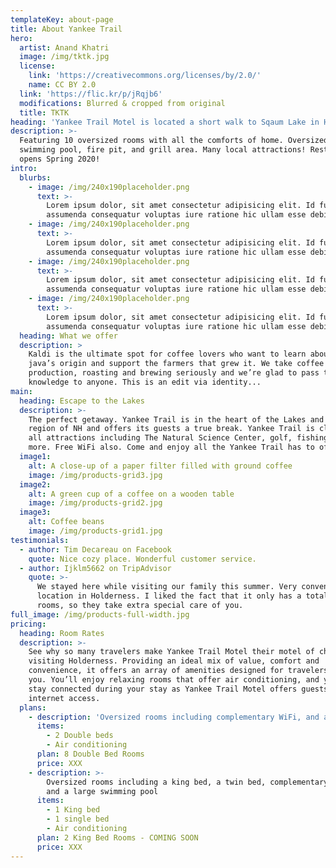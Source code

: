 ```yaml
---
templateKey: about-page
title: About Yankee Trail
hero:
  artist: Anand Khatri
  image: /img/tktk.jpg
  license:
    link: 'https://creativecommons.org/licenses/by/2.0/'
    name: CC BY 2.0
  link: 'https://flic.kr/p/jRqjb6'
  modifications: Blurred & cropped from original
  title: TKTK
heading: 'Yankee Trail Motel is located a short walk to Sqaum Lake in Holderness, NH'
description: >-
  Featuring 10 oversized rooms with all the comforts of home. Oversized outdoor
  swimming pool, fire pit, and grill area. Many local attractions! Restaurant
  opens Spring 2020!
intro:
  blurbs:
    - image: /img/240x190placeholder.png
      text: >-
        Lorem ipsum dolor, sit amet consectetur adipisicing elit. Id fuga beatae
        assumenda consequatur voluptas iure ratione hic ullam esse debitis.
    - image: /img/240x190placeholder.png
      text: >-
        Lorem ipsum dolor, sit amet consectetur adipisicing elit. Id fuga beatae
        assumenda consequatur voluptas iure ratione hic ullam esse debitis.
    - image: /img/240x190placeholder.png
      text: >-
        Lorem ipsum dolor, sit amet consectetur adipisicing elit. Id fuga beatae
        assumenda consequatur voluptas iure ratione hic ullam esse debitis.
    - image: /img/240x190placeholder.png
      text: >-
        Lorem ipsum dolor, sit amet consectetur adipisicing elit. Id fuga beatae
        assumenda consequatur voluptas iure ratione hic ullam esse debitis.
  heading: What we offer
  description: >
    Kaldi is the ultimate spot for coffee lovers who want to learn about their
    java’s origin and support the farmers that grew it. We take coffee
    production, roasting and brewing seriously and we’re glad to pass that
    knowledge to anyone. This is an edit via identity...
main:
  heading: Escape to the Lakes
  description: >-
    The perfect getaway. Yankee Trail is in the heart of the Lakes and Mountain
    region of NH and offers its guests a true break. Yankee Trail is close to
    all attractions including The Natural Science Center, golf, fishing and much
    more. Free WiFi also. Come and enjoy all the Yankee Trail has to offer.
  image1:
    alt: A close-up of a paper filter filled with ground coffee
    image: /img/products-grid3.jpg
  image2:
    alt: A green cup of a coffee on a wooden table
    image: /img/products-grid2.jpg
  image3:
    alt: Coffee beans
    image: /img/products-grid1.jpg
testimonials:
  - author: Tim Decareau on Facebook
    quote: Nice cozy place. Wonderful customer service.
  - author: Ijklm5662 on TripAdvisor
    quote: >-
      We stayed here while visiting our family this summer. Very convenient
      location in Holderness. I liked the fact that it only has a total of 10
      rooms, so they take extra special care of you.
full_image: /img/products-full-width.jpg
pricing:
  heading: Room Rates
  description: >-
    See why so many travelers make Yankee Trail Motel their motel of choice when
    visiting Holderness. Providing an ideal mix of value, comfort and
    convenience, it offers an array of amenities designed for travelers like
    you. You’ll enjoy relaxing rooms that offer air conditioning, and you can
    stay connected during your stay as Yankee Trail Motel offers guests free
    internet access.
  plans:
    - description: 'Oversized rooms including complementary WiFi, and a large swimming pool'
      items:
        - 2 Double beds
        - Air conditioning
      plan: 8 Double Bed Rooms
      price: XXX
    - description: >-
        Oversized rooms including a king bed, a twin bed, complementary WiFi,
        and a large swimming pool
      items:
        - 1 King bed
        - 1 single bed
        - Air conditioning
      plan: 2 King Bed Rooms - COMING SOON
      price: XXX
---
```


